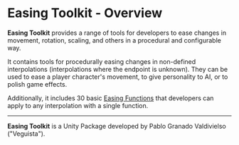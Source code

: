 # Easing Toolkit - Overview

**Easing Toolkit** provides a range of tools for developers to ease changes in movement, rotation, scaling, and others in a procedural and configurable way.

It contains tools for procedurally easing changes in non-defined interpolations (interpolations where the endpoint is unknown).
They can be used to ease a player character's movement, to give personality to AI, or to polish game effects.

Additionally, it includes 30 basic [Easing Functions](https://easings.net/) that developers can apply to any interpolation with a single function.

-------------------------------------

**Easing Toolkit** is a Unity Package developed by Pablo Granado Valdivielso ("Veguista").
